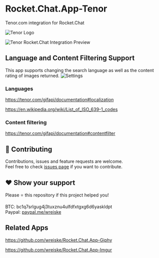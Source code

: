 # Rocket.Chat.App-Tenor

Tenor.com integration for Rocket.Chat

![Tenor Logo](https://raw.githubusercontent.com/wreiske/Rocket.Chat.App-Tenor/master/images/Tenor-256.png)

![Tenor Rocket.Chat Integration Preview](https://i.imgur.com/CP2unMf.gif)

## Language and Content Filtering Support

This app supports changing the search language as well as the content rating of images returned.
![Settings](https://i.imgur.com/FLDmnbx.png)


### Languages

https://tenor.com/gifapi/documentation#localization

https://en.wikipedia.org/wiki/List_of_ISO_639-1_codes

### Content filtering

https://tenor.com/gifapi/documentation#contentfilter

## 🤝 Contributing

Contributions, issues and feature requests are welcome.<br />
Feel free to check [issues page](https://github.com/wreiske/Rocket.Chat.App-Tenor/issues) if you want to contribute.

## ❤ Show your support

Please ⭐️ this repository if this project helped you!

BTC: bc1q7srlgug4j3tuxznu4ulfdfxtgxg6d6yaskldpt<br />
Paypal: [paypal.me/wreiske](https://paypal.me/wreiske)

## Related Apps

https://github.com/wreiske/Rocket.Chat.App-Giphy

https://github.com/wreiske/Rocket.Chat.App-Imgur
